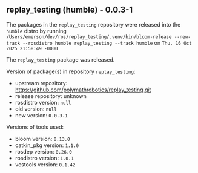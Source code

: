 ## replay_testing (humble) - 0.0.3-1

The packages in the `replay_testing` repository were released into the `humble` distro by running `/Users/emerson/dev/ros/replay_testing/.venv/bin/bloom-release --new-track --rosdistro humble replay_testing --track humble` on `Thu, 16 Oct 2025 21:58:49 -0000`

The `replay_testing` package was released.

Version of package(s) in repository `replay_testing`:

- upstream repository: https://github.com/polymathrobotics/replay_testing.git
- release repository: unknown
- rosdistro version: `null`
- old version: `null`
- new version: `0.0.3-1`

Versions of tools used:

- bloom version: `0.13.0`
- catkin_pkg version: `1.1.0`
- rosdep version: `0.26.0`
- rosdistro version: `1.0.1`
- vcstools version: `0.1.42`


